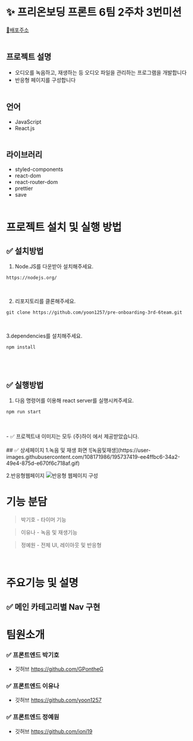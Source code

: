# ✨ 프리온보딩 프론트 6팀 2주차 3번미션

[📌배포주소](https://yoon1257.github.io/pre-onboarding-3rd-6team)
<br/>
<br/>

## 프로젝트 설명

- 오디오를 녹음하고, 재생하는 등 오디오 파일을 관리하는 프로그램을 개발합니다
- 반응형 페이지를 구성합니다
  <br/>
  <br/>

## 언어

- JavaScript
- React.js
  <br/>
  <br/>

## 라이브러리

- styled-components
- react-dom
- react-router-dom
- prettier
- save
  <br/>
  <br/>

# 프로젝트 설치 및 실행 방법

## ✅ 설치방법

1. Node.JS를 다운받아 설치해주세요.

```
https://nodejs.org/
```

<br/>

2. 리포지토리를 클론해주세요.<br/>

```
git clone https://github.com/yoon1257/pre-onboarding-3rd-6team.git
```

<br/>

3.dependencies를 설치해주세요.

```
npm install
```

<br/>
<br/>

## ✅ 실행방법

1. 다음 명령어를 이용해 react server를 실행시켜주세요.

```
npm run start
```

 <br/>
 <br/>
- ✅ 프로젝트내 이미지는 모두 (주)하이 에서 제공받았습니다.
  <br/>
  <br/>
## ✅ 상세페이지 
1.녹음 및 재생 화면
![녹음및재생](https://user-images.githubusercontent.com/108171986/195737419-ee4ffbc6-34a2-49e4-875d-e670f6c718af.gif)
<br/>

2.반응형웹페이지 
![반응형 웹페이지 구성 ](https://user-images.githubusercontent.com/108171986/195737428-78395845-3856-4d58-94ca-4f2a65a91d85.gif)

# 기능 분담

> 박기호 - 타이머 기능

> 이유나 - 녹음 및 재생기능

> 정예원 - 전체 UI, 레이아웃 및 반응형

<br/>

# 주요기능 및 설명

## ✅ 메인 카테고리별 Nav 구현

# 팀원소개

### ✅ 프론트엔드 박기호

- 깃허브 https://github.com/GPontheG

### ✅ 프론트엔드 이유나

- 깃허브 https://github.com/yoon1257

### ✅ 프론트엔드 정예원

- 깃허브 https://github.com/ioni19

